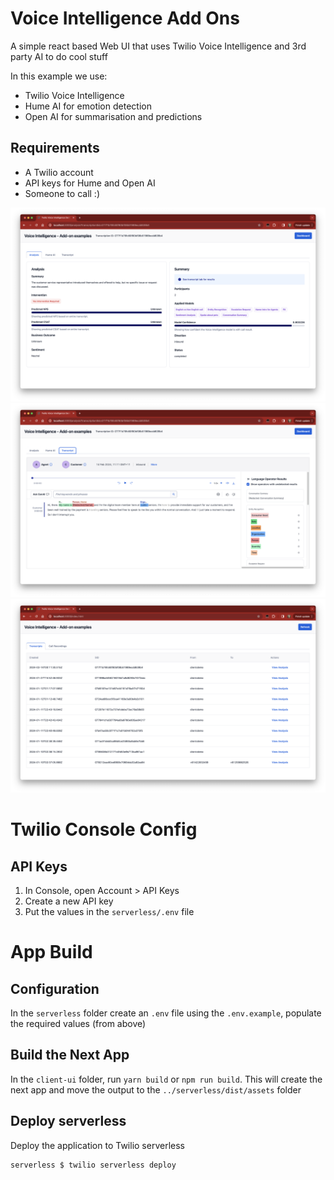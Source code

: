 # Voice Intelligence Add Ons
A simple react based Web UI that uses Twilio Voice Intelligence and 3rd party AI to do cool stuff

In this example we use:
- Twilio Voice Intelligence
- Hume AI for emotion detection
- Open AI for summarisation and predictions
 
## Requirements
- A Twilio account
- API keys for Hume and Open AI
- Someone to call :)


![demo](/docs/screen1.png)
![demo](/docs/screen2.png)
![demo](/docs/screen3.png)


# Twilio Console Config

## API Keys
1. In Console, open Account > API Keys
2. Create a new API key
3. Put the values in the `serverless/.env` file


# App Build

## Configuration
In the `serverless` folder create an `.env` file using the `.env.example`, populate the required values (from above)

## Build the Next App
In the `client-ui` folder, run `yarn build` or `npm run build`.  This will create the next app and move the output to the `../serverless/dist/assets` folder

## Deploy serverless
Deploy the application to Twilio serverless 
```sh
serverless $ twilio serverless deploy
```
